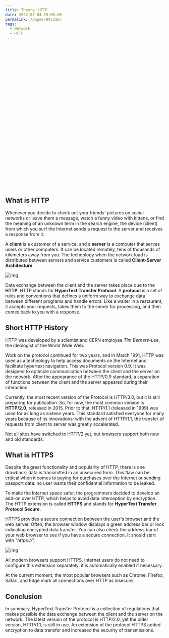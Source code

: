 ```yaml
---
title: Theory：HTTP
date: 2022-07-04 19:05:50
permalink: /pages/9453ab/
tags:
  - Network
  - HTTP
---
```

<div style="background-image: url(https://cdn.jsdelivr.net/gh/JimFKppt/Pictures@master/static_files/img/milad-fakurian-UiiHVEyxtyA-unsplash.jpg); background-size: cover;">
    <iframe :src="$withBase('/markmap/Markmap_Theory：HTTP.html')" width="100%" height="450" frameborder="0" scrolling="No" leftmargin="0" topmargin="0"></iframe>
</div>

## What is HTTP

Whenever you decide to check out your friends' pictures on social networks or leave them a message, watch a funny video with kittens, or find the meaning of an unknown term in the search engine, the device (client) from which you surf the Internet sends a request to the server and receives a response from it.

A **client** is a customer of a service, and a **server** is a computer that serves users or other computers. It can be located remotely, tens of thousands of kilometers away from you. The technology when the network load is distributed between servers and service customers is called **Client-Server Architecture**.

![img](https://ucarecdn.com/2c6c7f1b-242f-4bc6-86bd-933ac84b3ef2/)

Data exchange between the client and the server takes place due to the **HTTP**. HTTP stands for **HyperText Transfer Protocol**. A **protocol** is a set of rules and conventions that defines a uniform way to exchange data between different programs and handle errors. Like a waiter in a restaurant, it accepts your requests, takes them to the server for processing, and then comes back to you with a response.

## Short HTTP History

HTTP was developed by a scientist and CERN employee *Tim Berners-Lee*, the ideologist of the World Wide Web.

Work on the protocol continued for two years, and in March 1991, HTTP was used as a technology to help access documents on the Internet and facilitate hypertext navigation. This was Protocol version 0.9. It was designed to optimize communication between the client and the server on the network. After the appearance of the HTTP/0.9 standard, a separation of functions between the client and the server appeared during their interaction.

Currently, the most recent version of the Protocol is HTTP/3.0, but it is still preparing for publication. So, for now, the most common version is **HTTP/2.0**, released in 2015. Prior to that, HTTP/1.1 (released in 1999) was used for as long as sixteen years. This standard satisfied everyone for many years because of its innovations: with the advent of HTTP/1.1, the transfer of requests from client to server was greatly accelerated.

Not all sites have switched to HTTP/2 yet, but browsers support both new and old standards.

## What is HTTPS

Despite the great functionality and popularity of HTTP, there is one drawback: data is transmitted in an unsecured form. This flaw can be critical when it comes to paying for purchases over the Internet or sending passport data: no user wants their confidential information to be leaked.

To make the Internet space safer, the programmers decided to develop an add-on over HTTP, which helps to avoid data interception by encryption. The HTTP extension is called **HTTPS** and stands for **HyperText Transfer Protocol Secure**.

HTTPS provides a secure connection between the user's browser and the web server. Often, the browser window displays a green address bar or lock indicating encrypted data transfer. You can also check the address bar of your web browser to see if you have a secure connection. It should start with "*https://*".

![img](https://ucarecdn.com/a8ea33a1-a461-4051-9b16-1f636219e082/)

All modern browsers support HTTPS. Internet users do not need to configure this extension separately: it is automatically enabled if necessary.



At the current moment, the most popular browsers such as Chrome, Firefox, Safari, and Edge mark all connections over HTTP as insecure.



## Conclusion

In summary, HyperText Transfer Protocol is a collection of regulations that makes possible the data exchange between the client and the server on the network. The latest version of the protocol is HTTP/2.0, yet the older version, HTTP/1.1, is still in use. An extension of the protocol HTTPS added encryption to data transfer and increased the security of transmissions.